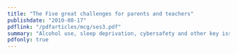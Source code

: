 ```yaml
---
title: "The Five great challenges for parents and teachers"    
publishdate: "2010-08-17"
pdflink: "/pdfarticles/mcg/ses3.pdf"
summary: "Alcohol use, sleep deprivation, cybersafety and other key issues."
pdfonly: true
---
```

